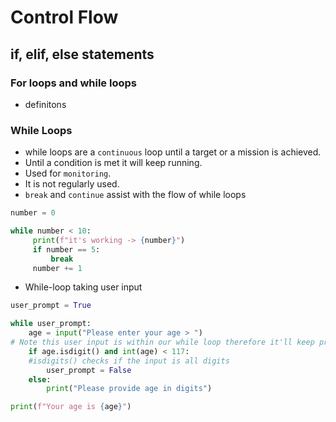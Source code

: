 # Control Flow

## if, elif, else statements

### For loops and while loops

- definitons

### While Loops

- while loops are a ```continuous``` loop until a target or a mission is achieved.
- Until a condition is met it will keep running.
- Used for ```monitoring```.
- It is not regularly used.
- ```break``` and ```continue``` assist with the flow of while loops

```python
number = 0

while number < 10:
     print(f"it's working -> {number}")
     if number == 5:
         break
     number += 1
```
- While-loop taking user input
```python
user_prompt = True

while user_prompt:
    age = input("Please enter your age > ")
# Note this user input is within our while loop therefore it'll keep prompting the uer until we get a number under 117
    if age.isdigit() and int(age) < 117:
    #isdigits() checks if the input is all digits
        user_prompt = False
    else:
        print("Please provide age in digits")

print(f"Your age is {age}")
```